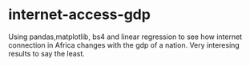 # internet-access-gdp

Using pandas,matplotlib, bs4 and linear regression to see how internet connection in Africa changes with the gdp of a nation. Very interesing results to say the least.
